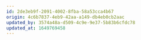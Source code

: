 ```yaml
---
id: 2de3eb9f-2091-4002-8fba-58a53cca4b67
origin: 4c6b7837-4eb9-42aa-a149-db4eb0cb2aac
updated_by: 3574a48a-d509-4c9e-9e37-5b83b6cfdc78
updated_at: 1649769458
---
```

